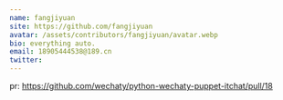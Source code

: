 ```yaml
---
name: fangjiyuan
site: https://github.com/fangjiyuan
avatar: /assets/contributors/fangjiyuan/avatar.webp
bio: everything auto.
email: 18905444538@189.cn
twitter: 
---
```

pr: https://github.com/wechaty/python-wechaty-puppet-itchat/pull/18

